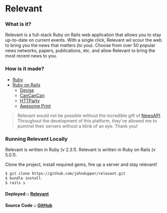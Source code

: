 # Relevant
### What is it?
Relevant is a full-stack Ruby on Rails web application that allows you to stay up-to-date on current events. With a single click, Relevant wil scour the web to bring you the news that matters (to you). Choose from over 50 popular news networks, papers, publications, etc. and allow Relevant to bring the most recent news to you.
### How is it made?
* [Ruby](https://www.ruby-lang.org/en/ "ruby.org")
* [Ruby on Rails](http://rubyonrails.org/ "rubyonrails.org")
    * [Devise](https://github.com/plataformatec/devise "Devise docs")
    * [CanCanCan](https://github.com/CanCanCommunity/cancancan "Cancancan Docs")
    * [HTTParty](http://johnnunemaker.com/httparty/ "Makes HTTP fun again!")
    * [Awesome Print](https://github.com/awesome-print/awesome_print "Console")
    
> Relevant would not be possible without the incredible gift 
> of [NewsAPI](https://newsapi.org/ "newsapi.org"). Throughout the 
> development of this platform, they've allowed me to pummel their 
> servers without a blink of an eye. Thank you!

### Running Relevant Locally
Relevant is written in Ruby (v 2.3.1).
Relevant is written in Ruby on Rails (v 5.0.1).

Clone the project, install required gems, fire up a server and stay relevant!
```sh
$ git clone https://github.com/johndupper/relevant.git
$ bundle install
$ rails s
```

#### Deployed :: [Relevant](stay-relevant.herokuapp.com "Relevant App")
#### Source Code :: [GitHub](https://github.com/johndupper/relevant "GitHub Repo")
